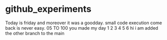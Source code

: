 # github_experiments
Today is friday and moreover it was a goodday.
small code execution
come back is never easy.
05 TO 100
you made my day
1
2
3
4
5
6
hi i am added the other branch to the main
